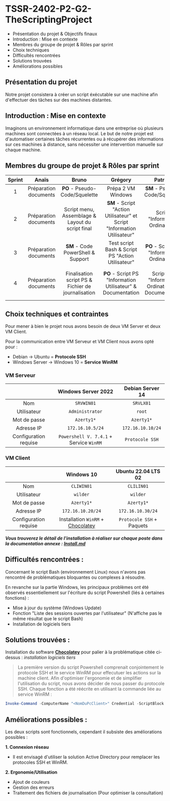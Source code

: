 
# TSSR-2402-P2-G2-TheScriptingProject

- Présentation du projet & Objectifs finaux
- Introduction : Mise en contexte
- Membres du groupe de projet & Rôles par sprint
- Choix techniques
- Difficultés rencontrées
- Solutions trouvées
- Améliorations possibles

## Présentation du projet

Notre projet consistera à créer un script éxécutable sur une machine afin d'effectuer des tâches sur des machines distantes.

## Introduction : Mise en contexte

Imaginons un environnement informatique dans une entreprise où plusieurs machines sont connectées à un réseau local. Le but de notre projet est d'automatiser certaines tâches récurrentes ou à récupérer des informations sur ces machines à distance, sans nécessiter une intervention manuelle sur chaque machine.

## Membres du groupe de projet & Rôles par sprint

| Sprint  | Anaïs | Bruno | Grégory | Patrick | Thomas |
|   :---------: |  :-------: | :---------: |  :-------: | :-------: | :-------: |
| 1 |  Préparation documents | **PO** - Pseudo-Code/Squelette |  Prépa 2 VM  Windows | **SM** - Pseudo-Code/Squelette | Prépa 2 VM Linux |
| 2 |  Préparation documents | Script menu, Assemblage & Layout du script final|  **SM** - Script "Action Utilisateur" et Script "Information Utilisateur" | Script "Information Ordinateur" | **PO** - Script "Action Ordinateur" & Présentation sprint|
| 3 |  Préparation documents | **SM** - Code PowerShell & Support | Test script Bash & Script PS "Action Utilisateur" | **PO** - Script PS "Information Ordinateur" | Script "Action Ordinateur" PS & Menu PS |           
| 4 |  Préparation documents | Finalisation script PS & Fichier de journalisation | **PO** - Script PS "Information Utilisateur" & Documentation | Script PS "Information Ordinateur" & Documentation | **SM** - Debug script PS & Journalisation & Présentation|  



## **Choix techniques et contraintes**

Pour mener à bien le projet nous avons besoin de deux VM Server et deux VM Client.

Pour la communication entre VM Serveur et VM Client nous avons opté pour :

- Debian -> Ubuntu = **Protocole SSH**
- Windows Server -> Windows 10 = **Service WinRM**

### **VM Serveur**

| | Windows Server 2022 | Debian Server 14 |
|   :---------: |  :-------: | :-------: |
| Nom | `SRVWIN01` | `SRVLX01` |
| Utilisateur | `Administrator` | `root` |
| Mot de passe | `Azerty1*` | `Azerty1*` |
| Adresse IP | `172.16.10.5/24` | `172.16.10.10/24` |
| Configuration requise | `Powershell V. 7.4.1` + Service `WinRM` | `Protocole SSH` |

### **VM Client**

| | Windows 10 | Ubuntu 22.04 LTS 02 | 
|:-:|:-:|:-:|
| Nom | `CLIWIN01` | `CLILIN01` |
| Utilisateur | `wilder` | `wilder` |
| Mot de passe | `Azerty1*` | `Azerty1*` |
| Adresse IP | `172.16.10.20/24` | `172.16.10.30/24` |
| Configuration requise | Installation `WinRM` + [Chocolatey](https://community.chocolatey.org/courses/installation/installing)| `Protocole SSH` + Paquets |

***Vous trouverez le détail de l'installation à réaliser sur chaque poste dans la documentation annexe : [Install.md](https://github.com/WildCodeSchool/TSSR-2402-P2-G2-TheScriptingProject/blob/main/INSTALL.md)***

## Difficultés rencontrées :

Concernant le script Bash (environnement Linux) nous n'avons pas rencontré de problématiques bloquantes ou complexes à résoudre.

En revanche sur la partie Windows, les principaux problèmes ont été observés essentiellement sur l'écriture du script Powershell (liés à certaines fonctions) :

- Mise à jour du système (Windows Update)
- Fonction "Liste des sessions ouvertes par l'utilisateur" (N'affiche pas le même résultat que le script Bash)
- Installation de logiciels tiers


## Solutions trouvées :

Installation du software **[Chocolatey](https://community.chocolatey.org/courses/installation/installing)** pour palier à la problématique citée ci-dessus : _installation logiciels tiers_

>La première version du script Powershell comprenait conjointement le protocole SSH et le service WinRM pour effecutuer les actions sur la machine client.
Afin d'optimiser l'ergonomie et de simplifier l'utilisation du script, nous avons décider de nous passer du protocole SSH. Chaque fonction a été réécrite en utilisant la commande liée au service WinRM :

```powershell
Invoke-Command -ComputerName "<NomDuPcClient>" Credential -ScriptBlock { Get-Process }
```


## Améliorations possibles :

Les deux scripts sont fonctionnels, cependant il subsiste des améliorations possibles :

**1. Connexion réseau**
- Il est envisagé d'utiliser la solution Active Directory pour remplacer les protocoles SSH et WinRM.


**2. Ergonomie/Utilisation**
- Ajout de couleurs
- Gestion des erreurs
- Traitement des fichiers de journalisation (Pour optimiser la consultation)

